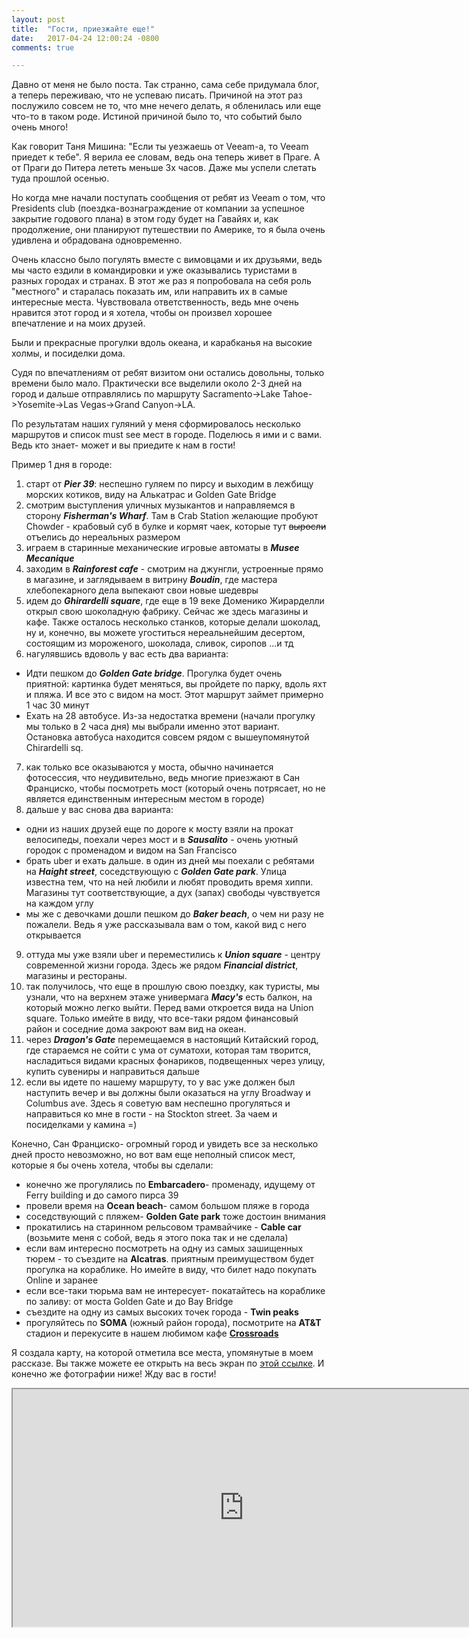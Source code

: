 ```yaml
---
layout: post
title:  "Гости, приезжайте еще!"
date:   2017-04-24 12:00:24 -0800
comments: true

---
```


Давно от меня не было поста. Так странно, сама себе придумала блог, а теперь переживаю, что не успеваю писать. 
Причиной на этот раз послужило совсем не то, что мне нечего делать, я обленилась или еще что-то в таком роде. Истиной причиной было то, что событий было очень много!

<!--separate-->

Как говорит Таня Мишина: "Если ты уезжаешь от Veeam-а, то Veeam приедет к тебе". Я верила ее словам, ведь она теперь живет в Праге. А от Праги до Питера лететь меньше 3х часов. Даже мы успели слетать туда прошлой осенью.

Но когда мне начали поступать сообщения от ребят из Veeam о том, что Presidents club (поездка-вознаграждение от компании за успешное закрытие годового плана) в этом году будет на Гавайях и, как продолжение, они планируют путешествии по Америке, то я была очень удивлена и обрадована одновременно. 

Очень классно было погулять вместе с вимовцами и их друзьями, ведь мы часто ездили в командировки и уже оказывались туристами в разных городах и странах. В этот же раз я попробовала на себя роль "местного" и старалась показать им, или направить их в самые интересные места. Чувствовала ответственность, ведь мне очень нравится этот город и я хотела, чтобы он произвел хорошее впечатление и на моих друзей. 

Были и прекрасные прогулки вдоль океана, и карабканья на высокие холмы, и посиделки дома. 

Судя по впечатлениям от ребят визитом они остались довольны, только времени было мало. Практически все выделили около 2-3 дней на город и дальше отправлялись по маршруту Sacramento->Lake Tahoe->Yosemite->Las Vegas->Grand Canyon->LA. 


По результатам наших гуляний у меня сформировалось несколько маршрутов и список must see мест в городе. Поделюсь я ими и с вами. Ведь кто знает- может и вы приедите к нам в гости!

Пример 1 дня в городе:
1. старт от **_Pier 39_**: неспешно гуляем по пирсу и выходим в лежбищу морских котиков, виду на Алькатрас и Golden Gate Bridge
2. смотрим выступления уличных музыкантов и направляемся в сторону **_Fisherman's Wharf_**. Там в Crab Station желающие пробуют Chowder - крабовый суб в булке и кормят чаек, которые тут ~~выросли~~ отъелись до нереальных размером
3. играем в старинные механические игровые автоматы в **_Musee Mecanique_**
4. заходим в **_Rainforest cafe_** - смотрим на джунгли, устроенные прямо в магазине, и заглядываем в витрину **_Boudin_**, где мастера хлебопекарного дела выпекают свои новые шедевры
5. идем до **_Ghirardelli square_**, где еще в 19 веке Доменико Жирарделли открыл свою шоколадную фабрику. Сейчас же здесь магазины и кафе. Также осталось несколько станков, которые делали шоколад, ну и, конечно, вы можете угоститься нереальнейшим десертом, состоящим из мороженого, шоколада, сливок, сиропов ...и тд
6. нагулявшись вдоволь у вас есть два варианта:
  * Идти пешком до **_Golden Gate bridge_**. Прогулка будет очень приятной: картинка будет меняться, вы пройдете по парку, вдоль яхт и пляжа. И все это с видом на мост. Этот маршрут займет примерно 1 час 30 минут
  * Ехать на 28 автобусе. Из-за недостатка времени (начали прогулку мы только в 2 часа дня) мы выбрали именно этот вариант. Остановка автобуса находится совсем рядом с вышеупомянутой Chirardelli sq.
7. как только все оказываются у моста, обычно начинается фотосессия, что неудивительно, ведь многие приезжают в Сан Франциско, чтобы посмотреть мост (который очень потрясает, но не является единственным интересным местом в городе)
8. дальше у вас снова два варианта:
  * одни из наших друзей еще по дороге к мосту взяли на прокат велосипеды, поехали через мост и в **_Sausalito_** - очень уютный городок с променадом и видом на  San Francisco
  * брать uber и ехать дальше.  в один из дней мы поехали с ребятами на **_Haight street_**, соседствующую с **_Golden Gate park_**. Улица известна тем, что на ней любили и любят проводить время хиппи. Магазины тут соответствующие, а дух (запах) свободы чувствуется на каждом углу
  * мы же с девочками дошли пешком до **_Baker beach_**, о чем ни разу не пожалели. Ведь я уже рассказывала вам о том, какой вид с него открывается
9. оттуда мы уже взяли uber и переместились к **_Union square_** - центру современной жизни города. Здесь же рядом  **_Financial district_**, магазины и рестораны. 
10. так получилось, что еще в прошлую свою поездку, как туристы, мы узнали, что на верхнем этаже универмага **_Macy's_** есть балкон, на который можно легко выйти. Перед вами откроется вида на Union square. Только имейте в виду, что все-таки рядом финансовый район и соседние дома закроют вам вид на океан.
11. через **_Dragon's Gate_** перемещаемся в настоящий Китайский город, где стараемся не сойти с ума от суматохи, которая там творится, насладиться видами красных фонариков, подвещенных через улицу, купить сувениры и направиться дальше
12. если вы идете по нашему маршруту, то у вас уже должен был наступить вечер и вы должны были оказаться на углу Broadway и Columbus ave. Здесь я советую вам неспешно прогуляться и направиться ко мне в гости - на Stockton street. За чаем и посиделками у камина =) 

Конечно, Сан Франциско- огромный город и увидеть все за несколько дней просто невозможно, но вот вам еще неполный список мест, которые я бы очень хотела, чтобы вы сделали:
  * конечно же прогулялись по **Embarcadero**- променаду, идущему от Ferry building и до самого пирса 39
  * провели время на **Ocean beach**- самом большом пляже в города
  * соседствующий с пляжем- **Golden Gate park** тоже достоин внимания
  * прокатились на старинном рельсовом трамвайчике - **Cable car** (возьмите меня с собой, ведь я этого пока так и не сделала)
  * если вам интересно посмотреть на одну из самых зашищенных тюрем - то съездите на **Alcatras**. приятным преимуществом будет прогулка на кораблике. Но имейте в виду, что билет надо покупать Online и заранее
  * если все-таки тюрьма вам не интересует- покатайтесь на кораблике по заливу: от моста Golden Gate и до Bay Bridge
  * съездите на одну из самых высоких точек города - **Twin peaks**
  * прогуляйтесь по **SOMA** (южный район города), посмотрите на **AT&T** стадион и перекусите в нашем любимом кафе <a target="_blank" href="https://www.google.com/maps/place/Crossroads+Cafe/@37.7831518,-122.3912285,17z/data=!3m1!4b1!4m5!3m4!1s0x8085807795fba00f:0xa591cf34d8738ba4!8m2!3d37.7831518!4d-122.3890398">**Crossroads**</a> 
  
Я создала карту, на которой отметила все места, упомянутые в моем рассказе. Вы также можете ее открыть на весь экран по <a target="_blank" href="https://www.google.com/maps/d/viewer?mid=1dgzTXwiiYsns07zyI8LNPyqORUg&ll=37.809919151672666%2C-122.4411811&z=12"> этой ссылке</a>.
И конечно же фотографии ниже! Жду вас в гости!

  <iframe src="https://www.google.com/maps/d/embed?mid=1dgzTXwiiYsns07zyI8LNPyqORUg" width="740" height="380"></iframe>